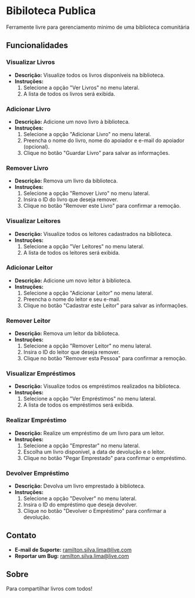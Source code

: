 # Bibiloteca Publica

Ferramente livre para gerenciamento minimo de uma biblioteca comunitária

## Funcionalidades

### Visualizar Livros

- **Descrição:** Visualize todos os livros disponíveis na biblioteca.
- **Instruções:**
  1. Selecione a opção "Ver Livros" no menu lateral.
  2. A lista de todos os livros será exibida.

### Adicionar Livro

- **Descrição:** Adicione um novo livro à biblioteca.
- **Instruções:**
  1. Selecione a opção "Adicionar Livro" no menu lateral.
  2. Preencha o nome do livro, nome do apoiador e e-mail do apoiador (opcional).
  3. Clique no botão "Guardar Livro" para salvar as informações.

### Remover Livro

- **Descrição:** Remova um livro da biblioteca.
- **Instruções:**
  1. Selecione a opção "Remover Livro" no menu lateral.
  2. Insira o ID do livro que deseja remover.
  3. Clique no botão "Remover este Livro" para confirmar a remoção.

### Visualizar Leitores

- **Descrição:** Visualize todos os leitores cadastrados na biblioteca.
- **Instruções:**
  1. Selecione a opção "Ver Leitores" no menu lateral.
  2. A lista de todos os leitores será exibida.

### Adicionar Leitor

- **Descrição:** Adicione um novo leitor à biblioteca.
- **Instruções:**
  1. Selecione a opção "Adicionar Leitor" no menu lateral.
  2. Preencha o nome do leitor e seu e-mail.
  3. Clique no botão "Cadastrar este Leitor" para salvar as informações.

### Remover Leitor

- **Descrição:** Remova um leitor da biblioteca.
- **Instruções:**
  1. Selecione a opção "Remover Leitor" no menu lateral.
  2. Insira o ID do leitor que deseja remover.
  3. Clique no botão "Remover esta Pessoa" para confirmar a remoção.

### Visualizar Empréstimos

- **Descrição:** Visualize todos os empréstimos realizados na biblioteca.
- **Instruções:**
  1. Selecione a opção "Ver Empréstimos" no menu lateral.
  2. A lista de todos os empréstimos será exibida.

### Realizar Empréstimo

- **Descrição:** Realize um empréstimo de um livro para um leitor.
- **Instruções:**
  1. Selecione a opção "Emprestar" no menu lateral.
  2. Escolha um livro disponível, a data de devolução e o leitor.
  3. Clique no botão "Pegar Emprestado" para confirmar o empréstimo.

### Devolver Empréstimo

- **Descrição:** Devolva um livro emprestado à biblioteca.
- **Instruções:**
  1. Selecione a opção "Devolver" no menu lateral.
  2. Insira o ID do empréstimo que deseja devolver.
  3. Clique no botão "Devolver o Empréstimo" para confirmar a devolução.

## Contato

- **E-mail de Suporte:** [ramilton.silva.lima@live.com](mailto:ramilton.silva.lima@live.com)
- **Reportar um Bug:** [ramilton.silva.lima@live.com](mailto:ramilton.silva.lima@live.com)

## Sobre

Para compartilhar livros com todos!
